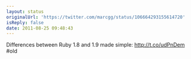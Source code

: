 ```yaml
---
layout: status
originalUrl: 'https://twitter.com/marcgg/status/106664293155614720'
isReply: false
date: 2011-08-25 09:48:43
---
```


Differences between Ruby 1.8 and 1.9 made simple: http://t.co/udPnDem  #old
